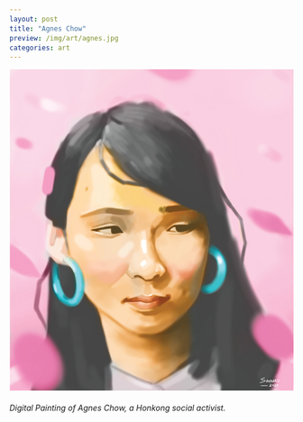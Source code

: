 ```yaml
---
layout: post
title: "Agnes Chow"
preview: /img/art/agnes.jpg
categories: art
---
```


![Agnes Chow](/img/art/agnes.jpg) <br> 
###### Digital Painting of Agnes Chow, a Honkong social activist.